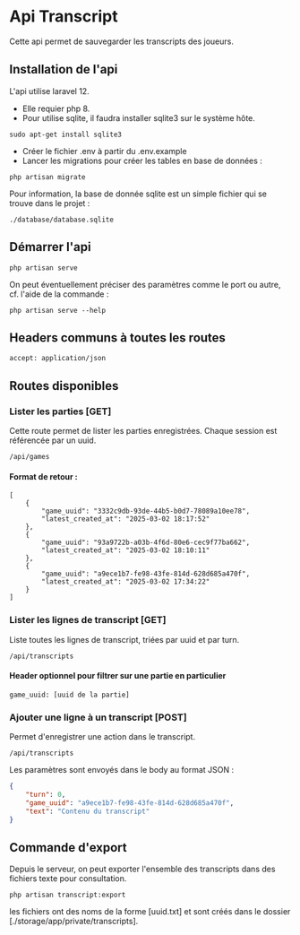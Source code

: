 # Api Transcript

Cette api permet de sauvegarder les transcripts des joueurs.

## Installation de l'api

L'api utilise laravel 12.

- Elle requier php 8.
- Pour utilise sqlite, il faudra installer sqlite3 sur le système hôte.

```
sudo apt-get install sqlite3
```

- Créer le fichier .env à partir du .env.example
- Lancer les migrations pour créer les tables en base de données :
```
php artisan migrate
```

Pour information, la base de donnée sqlite est un simple fichier qui se trouve dans le projet :
```
./database/database.sqlite
```

## Démarrer l'api

```
php artisan serve
```

On peut éventuellement préciser des paramètres comme le port ou autre, cf. l'aide de la commande :

```
php artisan serve --help
```

## Headers communs à toutes les routes

```
accept: application/json
```

## Routes disponibles

### Lister les parties [GET]

Cette route permet de lister les parties enregistrées. Chaque session est référencée par un uuid.

```
/api/games
```

#### Format de retour :
```
[
	{
		"game_uuid": "3332c9db-93de-44b5-b0d7-78089a10ee78",
		"latest_created_at": "2025-03-02 18:17:52"
	},
	{
		"game_uuid": "93a9722b-a03b-4f6d-80e6-cec9f77ba662",
		"latest_created_at": "2025-03-02 18:10:11"
	},
	{
		"game_uuid": "a9ece1b7-fe98-43fe-814d-628d685a470f",
		"latest_created_at": "2025-03-02 17:34:22"
	}
]
```

### Lister les lignes de transcript [GET]

Liste toutes les lignes de transcript, triées par uuid et par turn.

```
/api/transcripts
```

#### Header optionnel pour filtrer sur une partie en particulier

```
game_uuid: [uuid de la partie] 
```

### Ajouter une ligne à un transcript [POST]

Permet d'enregistrer une action dans le transcript.

```
/api/transcripts
```

Les paramètres sont envoyés dans le body au format JSON :

```json
{
	"turn": 0,
	"game_uuid": "a9ece1b7-fe98-43fe-814d-628d685a470f",
	"text": "Contenu du transcript"
}
```

## Commande d'export

Depuis le serveur, on peut exporter l'ensemble des transcripts dans des fichiers texte pour consultation.

```
php artisan transcript:export
```

les fichiers ont des noms de la forme [uuid.txt] et sont créés dans le dossier [./storage/app/private/transcripts].

